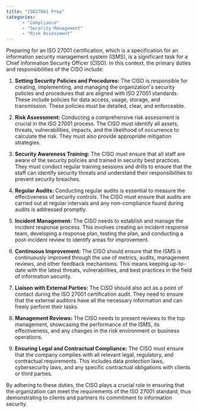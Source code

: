 ```yaml
---
title: "ISO27001 Prep"
categories:
      - "Compliance"
      - "Security Management"
      - "Risk Assessment"
---
```


Preparing for an ISO 27001 certification, which is a specification for an
information security management system (ISMS), is a significant task for a Chief
Information Security Officer (CISO). In this context, the primary duties and
responsibilities of the CISO include:

1.  **Setting Security Policies and Procedures:** The CISO is responsible for
    creating, implementing, and managing the organization's security policies
    and procedures that are aligned with ISO 27001 standards. These include
    policies for data access, usage, storage, and transmission. These policies
    must be detailed, clear, and enforceable.

2.  **Risk Assessment:** Conducting a comprehensive risk assessment is crucial
    in the ISO 27001 process. The CISO must identify all assets, threats,
    vulnerabilities, impacts, and the likelihood of occurrence to calculate the
    risk. They must also provide appropriate mitigation strategies.

3.  **Security Awareness Training:** The CISO must ensure that all staff are
    aware of the security policies and trained in security best practices. They
    must conduct regular training sessions and drills to ensure that the staff
    can identify security threats and understand their responsibilities to
    prevent security breaches.

4.  **Regular Audits:** Conducting regular audits is essential to measure the
    effectiveness of security controls. The CISO must ensure that audits are
    carried out at regular intervals and any non-compliance found during audits
    is addressed promptly.

5.  **Incident Management:** The CISO needs to establish and manage the incident
    response process. This involves creating an incident response team,
    developing a response plan, testing the plan, and conducting a post-incident
    review to identify areas for improvement.

6.  **Continuous Improvement:** The CISO should ensure that the ISMS is
    continuously improved through the use of metrics, audits, management
    reviews, and other feedback mechanisms. This means keeping up-to-date with
    the latest threats, vulnerabilities, and best practices in the field of
    information security.

7.  **Liaison with External Parties:** The CISO should also act as a point of
    contact during the ISO 27001 certification audit. They need to ensure that
    the external auditors have all the necessary information and can freely
    perform their tasks.

8.  **Management Reviews:** The CISO needs to present reviews to the top
    management, showcasing the performance of the ISMS, its effectiveness, and
    any changes in the risk environment or business operations.

9.  **Ensuring Legal and Contractual Compliance:** The CISO must ensure that the
    company complies with all relevant legal, regulatory, and contractual
    requirements. This includes data protection laws, cybersecurity laws, and
    any specific contractual obligations with clients or third parties.


By adhering to these duties, the CISO plays a crucial role in ensuring that the
organization can meet the requirements of the ISO 27001 standard, thus
demonstrating to clients and partners its commitment to information security.